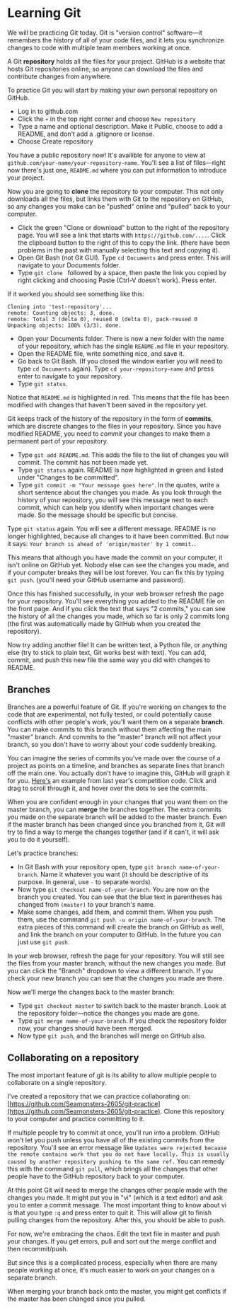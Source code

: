 # Learning Git

We will be practicing Git today. Git is "version control" software&mdash;it remembers the history of all of your code files, and it lets you synchronize changes to code with multiple team members working at once.

A Git **repository** holds all the files for your project. GitHub is a website that hosts Git repositories online, so anyone can download the files and contribute changes from anywhere.

To practice Git you will start by making your own personal repository on GitHub.

- Log in to github.com
- Click the `+` in the top right corner and choose `New repository`
- Type a name and optional description. Make it Public, choose to add a README, and don't add a .gitignore or license.
- Choose Create repository

You have a public repository now! It's availible for anyone to view at `github.com/your-name/your-repository-name`. You'll see a list of files&mdash;right now there's just one, `README.md` where you can put information to introduce your project.

Now you are going to **clone** the repository to your computer. This not only downloads all the files, but links them with Git to the repository on GitHub, so any changes you make can be "pushed" online and "pulled" back to your computer.

- Click the green "Clone or download" button to the right of the repository page. You will see a link that starts with `https://github.com/....`. Click the clipboard button to the right of this to copy the link. (there have been problems in the past with manually selecting this text and copying it).
- Open Git Bash (not Git GUI). Type `cd Documents` and press enter. This will navigate to your Documents folder.
- Type `git clone ` followed by a space, then paste the link you copied by right clicking and choosing Paste (Ctrl-V doesn't work). Press enter.

If it worked you should see something like this:

```
Cloning into 'test-repository'...
remote: Counting objects: 3, done.
remote: Total 3 (delta 0), reused 0 (delta 0), pack-reused 0
Unpacking objects: 100% (3/3), done.
```

- Open your Documents folder. There is now a new folder with the name of your repository, which has the single `README.md` file in your repository.
- Open the README file, write something nice, and save it.
- Go back to Git Bash. (If you closed the window earlier you will need to type `cd Documents` again). Type `cd your-repository-name` and press enter to navigate to your repository.
- Type `git status`.

Notice that `README.md` is highlighted in red. This means that the file has been modified with changes that haven't been saved in the repository yet.

Git keeps track of the history of the repository in the form of **commits**, which are discrete changes to the files in your repository. Since you have modified README, you need to *commit* your changes to make them a permanent part of your repository.

- Type `git add README.md`. This adds the file to the list of changes you will commit. The commit has not been made yet.
- Type `git status` again. README is now highlighted in green and listed under "Changes to be committed".
- Type `git commit -m "Your message goes here"`. In the quotes, write a short sentence about the changes you made. As you look through the history of your repository, you will see this message next to each commit, which can help you identify when important changes were made. So the message should be specific but concise.

Type `git status` again. You will see a different message. README is no longer highlighted, because all changes to it have been committed. But now it says: `Your branch is ahead of 'origin/master' by 1 commit.`.

This means that although you have made the commit on your computer, it isn't online on GitHub yet. Nobody else can see the changes you made, and if your computer breaks they will be lost forever. You can fix this by typing `git push`. (you'll need your GitHub username and password).

Once this has finished successfully, in your web browser refresh the page for your repository. You'll see everything you added to the README file on the front page. And if you click the text that says "2 commits," you can see the history of all the changes you made, which so far is only 2 commits long (the first was automatically made by GitHub when you created the repository).

Now try adding another file! It can be written text, a Python file, or anything else (try to stick to plain text, Git works best with text). You can add, commit, and push this new file the same way you did with changes to README.

## Branches

Branches are a powerful feature of Git. If you're working on changes to the code that are experimental, not fully tested, or could potentially cause conflicts with other people's work, you'll want them on a separate **branch**. You can make commits to this branch without them affecting the main "master" branch. And commits to the "master" branch will not affect your branch, so you don't have to worry about your code suddenly breaking.

You can imagine the series of commits you've made over the course of a project as points on a timeline, and branches as separate lines that branch off the main one. You actually don't have to imagine this, GitHub will graph it for you. [Here's](https://github.com/Seamonsters-2605/CompetitionBot2018/network) an example from last year's competition code. Click and drag to scroll through it, and hover over the dots to see the commits.

When you are confident enough in your changes that you want them on the master branch, you can **merge** the branches together. The extra commits you made on the separate branch will be added to the master branch. Even if the master branch has been changed since you branched from it, Git will try to find a way to merge the changes together (and if it can't, it will ask you to do it yourself).

Let's practice branches:

- In Git Bash with your repository open, type `git branch name-of-your-branch`. Name it whatever you want (it should be descriptive of its purpose. In general, use `-` to separate words).
- Now type `git checkout name-of-your-branch`. You are now on the branch you created. You can see that the blue text in parentheses has changed from `(master)` to your branch's name.
- Make some changes, add them, and commit them. When you push them, use the command `git push -u origin name-of-your-branch`. The extra pieces of this command will create the branch on GitHub as well, and link the branch on your computer to GitHub. In the future you can just use `git push`.

In your web browser, refresh the page for your repository. You will still see the files from your master branch, without the new changes you made. But you can click the "Branch" dropdown to view a different branch. If you check your new branch you can see that the changes you made are there.

Now we'll merge the changes back to the master branch:

- Type `git checkout master` to switch back to the master branch. Look at the repository folder&mdash;notice the changes you made are gone.
- Type `git merge name-of-your-branch`. If you check the repository folder now, your changes should have been merged.
- Now type `git push`, and the branches will merge on GitHub also.

## Collaborating on a repository

The most important feature of git is its ability to allow multiple people to collaborate on a single repository.

I've created a repository that we can practice collaborating on: [https://github.com/Seamonsters-2605/git-practice](https://github.com/Seamonsters-2605/git-practice). Clone this repository to your computer and practice committing to it.

If multiple people try to commit at once, you'll run into a problem. GitHub won't let you push unless you have all of the existing commits from the repository. You'll see an error message like `Updates were rejected because the remote contains work that you do not have locally. This is usually caused by another repository pushing to the same ref.` You can remedy this with the command `git pull`, which brings all the changes that other people have to the GitHub repository back to your computer.

At this point Git will need to merge the changes other people made with the changes you made. It might put you in "vi" (which is a text editor) and ask you to enter a commit message. The most important thing to know about vi is that you type `:q` and press enter to quit it. This will allow git to finish pulling changes from the repository. After this, you should be able to push.

For now, we're embracing the chaos. Edit the text file in master and push your changes. If you get errors, pull and sort out the merge conflict and then recommit/push.

But since this is a complicated process, especially when there are many people working at once, it's much easier to work on your changes on a separate branch.

When merging your branch back onto the master, you might get conflicts if the master has been changed since you pulled.
